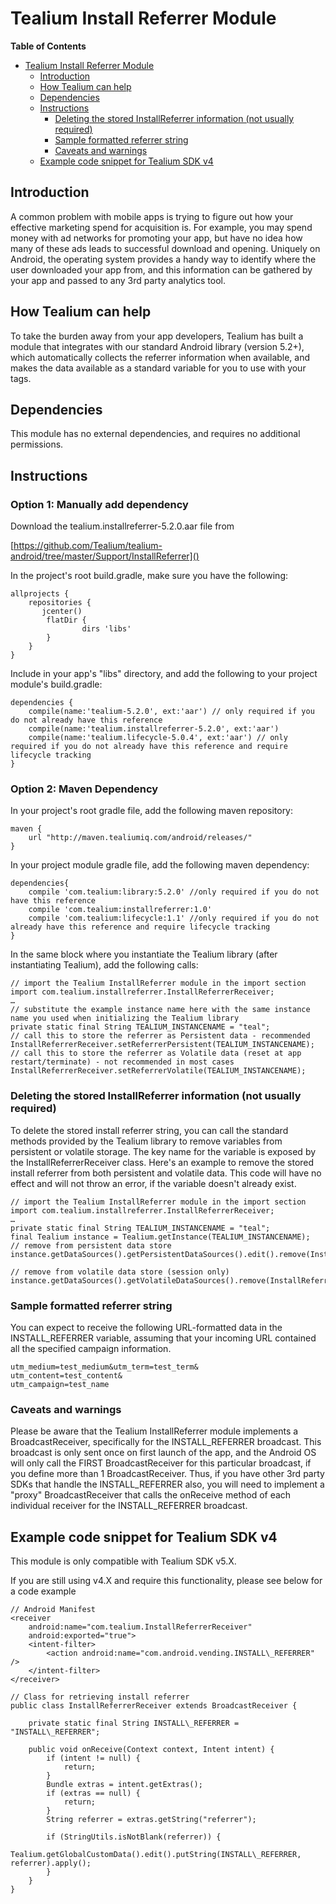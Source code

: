 # Tealium Install Referrer Module


**Table of Contents**

- [Tealium Install Referrer Module](#tealium-install-referrer-module)
	- [Introduction](#introdution)
	- [How Tealium can help](#how-tealium-can-help)
	- [Dependencies](#dependencies)
	- [Instructions](#instructions)
		- [Deleting the stored InstallReferrer information (not usually required)](#deleting-the-stored-installreferrer-information-not-usually-required)
		- [Sample formatted referrer string](#sample-formatted-referrer-string)
		- [Caveats and warnings](#caveats-and-warnings)
	- [Example code snippet for Tealium SDK v4](#example-code-snippet-for-tealium-sdk-v4)

## Introduction

A common problem with mobile apps is trying to figure out how your effective marketing spend for acquisition is. For example, you may spend money with ad networks for promoting your app, but have no idea how many of these ads leads to successful download and opening. Uniquely on Android, the operating system provides a handy way to identify where the user downloaded your app from, and this information can be gathered by your app and passed to any 3rd party analytics tool.

## How Tealium can help

To take the burden away from your app developers, Tealium has built a module that integrates with our standard Android library (version 5.2+), which automatically collects the referrer information when available, and makes the data available as a standard variable for you to use with your tags.

## Dependencies

This module has no external dependencies, and requires no additional permissions.

## Instructions
### Option 1: Manually add dependency
Download the tealium.installreferrer-5.2.0.aar file from 

[https://github.com/Tealium/tealium-android/tree/master/Support/InstallReferrer]()

In the project's root build.gradle, make sure you have the following:

```
allprojects {
    repositories {
       jcenter()
        flatDir {
                dirs 'libs'
        }
    }
}
```

Include in your app's "libs" directory, and add the following to your project module's build.gradle:

```
dependencies {
    compile(name:'tealium-5.2.0', ext:'aar') // only required if you do not already have this reference
    compile(name:'tealium.installreferrer-5.2.0', ext:'aar')
    compile(name:'tealium.lifecycle-5.0.4', ext:'aar') // only required if you do not already have this reference and require lifecycle tracking
}
```


### Option 2: Maven Dependency
In your project's root gradle file, add the following maven repository:

```
maven {
    url "http://maven.tealiumiq.com/android/releases/"
}
```

In your project module gradle file, add the following maven dependency:

```
dependencies{
    compile 'com.tealium:library:5.2.0' //only required if you do not have this reference
    compile 'com.tealium:installreferrer:1.0'
    compile 'com.tealium:lifecycle:1.1' //only required if you do not already have this reference and require lifecycle tracking
}
```

In the same block where you instantiate the Tealium library (after instantiating Tealium), add the following calls:

```
// import the Tealium InstallReferrer module in the import section
import com.tealium.installreferrer.InstallReferrerReceiver;
…
// substitute the example instance name here with the same instance name you used when initializing the Tealium library
private static final String TEALIUM_INSTANCENAME = "teal";
// call this to store the referrer as Persistent data - recommended
InstallReferrerReceiver.setReferrerPersistent(TEALIUM_INSTANCENAME);
// call this to store the referrer as Volatile data (reset at app restart/terminate) - not recommended in most cases
InstallReferrerReceiver.setReferrerVolatile(TEALIUM_INSTANCENAME);
```

### Deleting the stored InstallReferrer information (not usually required)

To delete the stored install referrer string, you can call the standard methods provided by the Tealium library to remove variables from persistent or volatile storage. The key name for the variable is exposed by the InstallReferrerReceiver class. Here's an example to remove the stored install referrer from both persistent and volatile data. This code will have no effect and will not throw an error, if the variable doesn't already exist.

```
// import the Tealium InstallReferrer module in the import section
import com.tealium.installreferrer.InstallReferrerReceiver;
…
private static final String TEALIUM_INSTANCENAME = "teal";
final Tealium instance = Tealium.getInstance(TEALIUM_INSTANCENAME);
// remove from persistent data store
instance.getDataSources().getPersistentDataSources().edit().remove(InstallReferrerReceiver.KEYNAME).apply();

// remove from volatile data store (session only)
instance.getDataSources().getVolatileDataSources().remove(InstallReferrerReceiver.KEYNAME);

```

### Sample formatted referrer string

You can expect to receive the following URL-formatted data in the INSTALL\_REFERRER variable, assuming that your incoming URL contained all the specified campaign information.

```utm_source=test_source&
utm_medium=test_medium&utm_term=test_term&
utm_content=test_content&
utm_campaign=test_name

```

### Caveats and warnings

Please be aware that the Tealium InstallReferrer module implements a BroadcastReceiver, specifically for the INSTALL\_REFERRER broadcast. This broadcast is only sent once on first launch of the app, and the Android OS will only call the FIRST BroadcastReceiver for this particular broadcast, if you define more than 1 BroadcastReceiver. Thus, if you have other 3rd party SDKs that handle the INSTALL\_REFERRER also, you will need to implement a "proxy" BroadcastReceiver that calls the onReceive method of each individual receiver for the INSTALL\_REFERRER broadcast.

## Example code snippet for Tealium SDK v4

This module is only compatible with Tealium SDK v5.X.

If you are still using v4.X and require this functionality, please see below for a code example

```
// Android Manifest 
<receiver
    android:name="com.tealium.InstallReferrerReceiver"
    android:exported="true">
    <intent-filter>
        <action android:name="com.android.vending.INSTALL\_REFERRER" />
    </intent-filter>
</receiver>
```
 
```
// Class for retrieving install referrer
public class InstallReferrerReceiver extends BroadcastReceiver {

    private static final String INSTALL\_REFERRER = "INSTALL\_REFERRER";

    public void onReceive(Context context, Intent intent) {
        if (intent != null) {
            return;
        }
        Bundle extras = intent.getExtras();
        if (extras == null) {
            return;
        }
        String referrer = extras.getString("referrer");

        if (StringUtils.isNotBlank(referrer)) {
            Tealium.getGlobalCustomData().edit().putString(INSTALL\_REFERRER, referrer).apply();
        }
    }
}
```